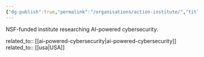 ```yaml
---
{"dg-publish":true,"permalink":"/organisations/action-institute/","title":"ACTION Institute"}
---
```



NSF-funded institute researching AI-powered cybersecurity.

related_to:: [[ai-powered-cybersecurity\|ai-powered-cybersecurity]]
related_to:: [[usa\|USA]]
